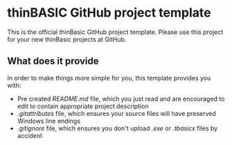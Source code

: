 # thinBASIC GitHub project template
This is the official thinBasic GitHub project template.
Please use this project for your new thinBasic projects at GitHub.

## What does it provide
In order to make things more simple for you, this template provides you with:
* Pre created *README.md* file, which you just read and are encouraged to edit to contain appropriate project description
* *.gitattributes* file, which ensures your source files will have preserved Windows line endings
* *.gitignore* file, which ensures you don't upload *.exe* or *.tbasicx* files by accident
